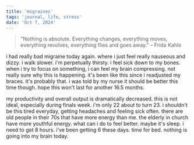 ```yaml
---
title: 'migraines'
tags: 'journal, life, stress'
date: 'Oct 7, 2024'
---
```


> "Nothing is absolute. Everything changes, everything moves, everything revolves, everything flies and goes away." – Frida Kahlo

i had really bad migraine today again. where i just feel really nauseous and dizzy. i walk slower. i'm perpetually thirsty. i feel sick down to my bones. when i try to focus on something, i can feel my brain compressing. not really sure why this is happening. it's been like this since i readjusted my braces. it's probably that. i was told by my nurse it should be better this time though. hope this won't last for another 16.5 months.

my productivity and overall output is dramatically decreased. this is not ideal, especially during finals week. i'm only 22 about to turn 23. i shouldn't be this tired everyday, getting headaches and feeling sick often. there are old people in their 70s that have more energy than me. the elderly in church have more youthful energy. what can i do to feel better. maybe it's sleep. i need to get 8 hours. i've been getting 6 these days. time for bed. nothing is going into my brain today.
